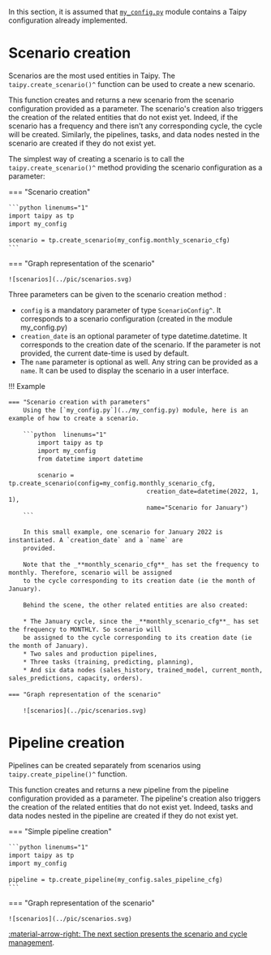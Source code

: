 In this section, it is assumed that <a href="./code_example/my_config.py" download>`my_config.py`</a>
module contains a Taipy configuration already implemented.

# Scenario creation
Scenarios are the most used entities in Taipy. The `taipy.create_scenario()^` function can be used to create a new
scenario.

This function creates and returns a new scenario from the scenario configuration provided as a parameter. The
scenario's creation also triggers the creation of the related entities that do not exist yet. Indeed, if the
scenario has a frequency and there isn’t any corresponding cycle, the cycle will be created. Similarly, the
pipelines, tasks, and data nodes nested in the scenario are created if they do not exist yet.

The simplest way of creating a scenario is to call the `taipy.create_scenario()^` method providing the scenario
configuration as a parameter:

=== "Scenario creation"

    ```python linenums="1"
    import taipy as tp
    import my_config

    scenario = tp.create_scenario(my_config.monthly_scenario_cfg)
    ```

=== "Graph representation of the scenario"

    ![scenarios](../pic/scenarios.svg)


Three parameters can be given to the scenario creation method :

-   `config` is a mandatory parameter of type `ScenarioConfig^`. It corresponds to a scenario configuration (created
    in the module my_config.py)
-   `creation_date` is an optional parameter of type datetime.datetime. It corresponds to the creation date of
    the scenario. If the parameter is not provided, the current date-time is used by default.
-   The `name` parameter is optional as well. Any string can be provided as a `name`. It can be used to display
    the scenario in a user interface.

!!! Example

    === "Scenario creation with parameters"
        Using the [`my_config.py`](../my_config.py) module, here is an example of how to create a scenario.

        ```python  linenums="1"
            import taipy as tp
            import my_config
            from datetime import datetime

            scenario = tp.create_scenario(config=my_config.monthly_scenario_cfg,
                                          creation_date=datetime(2022, 1, 1),
                                          name="Scenario for January")
        ```

        In this small example, one scenario for January 2022 is instantiated. A `creation_date` and a `name` are
        provided.

        Note that the _**monthly_scenario_cfg**_ has set the frequency to monthly. Therefore, scenario will be assigned
        to the cycle corresponding to its creation date (ie the month of January).

        Behind the scene, the other related entities are also created:

        * The January cycle, since the _**monthly_scenario_cfg**_ has set the frequency to MONTHLY. So scenario will
        be assigned to the cycle corresponding to its creation date (ie the month of January).
        * Two sales and production pipelines,
        * Three tasks (training, predicting, planning),
        * And six data nodes (sales_history, trained_model, current_month, sales_predictions, capacity, orders).

    === "Graph representation of the scenario"

        ![scenarios](../pic/scenarios.svg)

# Pipeline creation
Pipelines can be created separately from scenarios using `taipy.create_pipeline()^` function.

This function creates and returns a new pipeline from the pipeline configuration provided as a parameter. The
pipeline's creation also triggers the creation of the related entities that do not exist yet. Indeed, tasks and data
nodes nested in the pipeline are created if they do not exist yet.

=== "Simple pipeline creation"

    ```python linenums="1"
    import taipy as tp
    import my_config

    pipeline = tp.create_pipeline(my_config.sales_pipeline_cfg)
    ```

=== "Graph representation of the scenario"

    ![scenarios](../pic/scenarios.svg)


[:material-arrow-right: The next section presents the scenario and cycle management](scenario-cycle-mgt.md).
